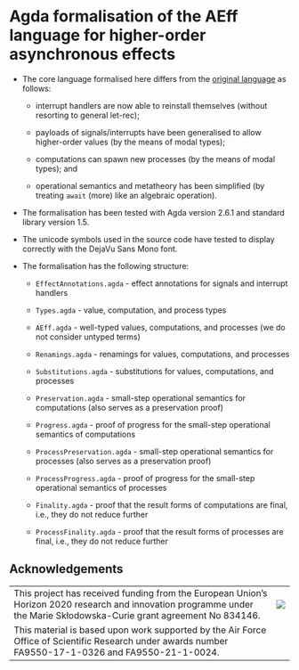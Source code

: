 # Agda formalisation of the AEff language for higher-order asynchronous effects

- The core language formalised here differs from the [original language](https://github.com/danelahman/aeff-agda) as follows:

  - interrupt handlers are now able to reinstall themselves (without resorting to general let-rec);

  - payloads of signals/interrupts have been generalised to allow higher-order values (by the means of modal types);

  - computations can spawn new processes (by the means of modal types); and 

  - operational semantics and metatheory has been simplified (by treating `await` (more) like an algebraic operation).

- The formalisation has been tested with Agda version 2.6.1 and standard library version 1.5.

- The unicode symbols used in the source code have tested to display correctly with the DejaVu Sans Mono font.

- The formalisation has the following structure:

  - `EffectAnnotations.agda` - effect annotations for signals and interrupt handlers

  - `Types.agda` - value, computation, and process types

  - `AEff.agda` - well-typed values, computations, and processes (we do not consider untyped terms)

  - `Renamings.agda` - renamings for values, computations, and processes

  - `Substitutions.agda` - substitutions for values, computations, and processes

  - `Preservation.agda` - small-step operational semantics for computations (also serves as a preservation proof)

  - `Progress.agda` - proof of progress for the small-step operational semantics of computations

  - `ProcessPreservation.agda` - small-step operational semantics for processes (also serves as a preservation proof)

  - `ProcessProgress.agda` - proof of progress for the small-step operational semantics of processes

  - `Finality.agda` - proof that the result forms of computations are final, i.e., they do not reduce further

  - `ProcessFinality.agda` - proof that the result forms of processes are final, i.e., they do not reduce further

## Acknowledgements

<table>
      <tr><td>This project has received funding from the European Union’s Horizon 2020 research and innovation programme under the Marie Skłodowska-Curie grant agreement No 834146.</td><td><img src="https://danel.ahman.ee/images/eu_flag.jpg"></td></tr>
      <tr><td>This material is based upon work supported by the Air Force Office of Scientific Research under awards number FA9550-17-1-0326 and FA9550-21-1-0024.</td><td></td></tr>
</table>
